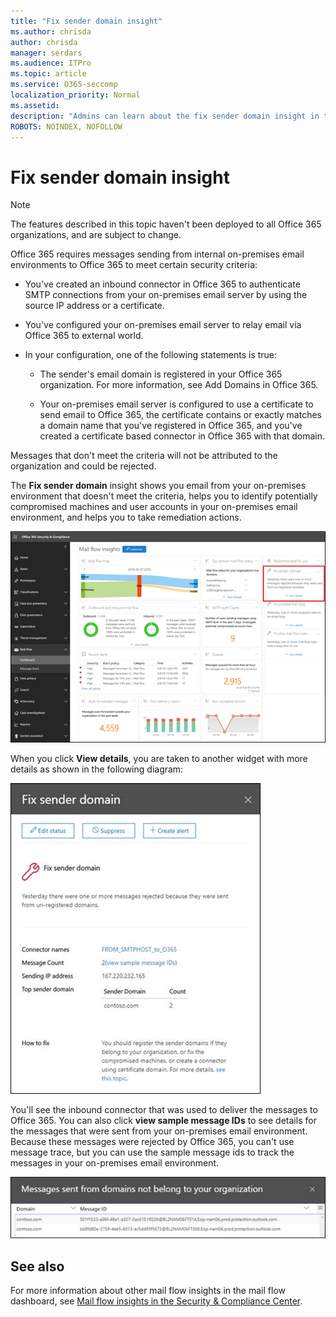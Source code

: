 ```yaml
---
title: "Fix sender domain insight"
ms.author: chrisda
author: chrisda
manager: serdars
ms.audience: ITPro
ms.topic: article
ms.service: O365-seccomp
localization_priority: Normal
ms.assetid: 
description: "Admins can learn about the fix sender domain insight in the mail flow dashboard in the Office 365 Security & Compliance Center."
ROBOTS: NOINDEX, NOFOLLOW
---
```


# Fix sender domain insight

> [!NOTE]
> The features described in this topic haven't been deployed to all Office 365 organizations, and are subject to change.

Office 365 requires messages sending from internal on-premises email environments to Office 365 to meet certain security criteria:

- You've created an inbound connector in Office 365 to authenticate SMTP connections from your on-premises email server by using the source IP address or a certificate.

- You've configured your on-premises email server to relay email via Office 365 to external world.

- In your configuration, one of the following statements is true:

  - The sender's email domain is registered in your Office 365 organization. For more information, see Add Domains in Office 365.

  - Your on-premises email server is configured to use a certificate to send email to Office 365, the certificate contains or exactly matches a domain name that you've registered in Office 365, and you've created a certificate based connector in Office 365 with that domain. 

Messages that don't meet the criteria will not be attributed to the organization and could be rejected.

The **Fix sender domain** insight shows you email from your on-premises environment that doesn't meet the criteria, helps you to identify potentially compromised machines and user accounts in your on-premises email environment, and helps you to take remediation actions.

![The Fix sender domain insight in the mail flow dashboard in the Office 365 Security & Compliance Center](media/sender-domain-insight-selected.png)

When you click **View details**, you are taken to another widget with more details as shown in the following diagram:

![The Details widget in the Fix sender domain insight](media/sender-domain-view-details.png)

You'll see the inbound connector that was used to deliver the messages to Office 365. You can also click **view sample message IDs** to see details for the messages that were sent from your on-premises email environment. Because these messages were rejected by Office 365, you can't use message trace, but you can use the sample message ids to track the messages in your on-premises email environment.

![View sample message ids in the Fix sender domain insight](media/sender-domain-view-sample-message-ids.png)

## See also

For more information about other mail flow insights in the mail flow dashboard, see [Mail flow insights in the Security & Compliance Center](mail-flow-insights-v2.md).
